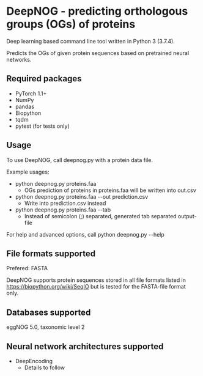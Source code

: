 # DeepNOG - predicting orthologous groups (OGs) of proteins

Deep learning based command line tool written in Python 3 (3.7.4). 

Predicts the OGs of given protein sequences based on pretrained neural
networks.

## Required packages

*  PyTorch 1.1+
*  NumPy
*  pandas
*  Biopython
*  tqdm
*  pytest (for tests only)

## Usage

To use DeepNOG, call deepnog.py with a protein data file. 

Example usages: 

*  python deepnog.py proteins.faa 
    * OGs prediction of proteins in proteins.faa will be written into out.csv
*  python deepnog.py proteins.faa --out prediction.csv
    * Write into prediction.csv instead
*  python deepnog.py proteins.faa --tab
    * Instead of semicolon (;) separated, generated tab separated output-file

For help and advanced options, call python deepnog.py --help

## File formats supported

Prefered: FASTA

DeepNOG supports protein sequences stored in all file formats listed in
https://biopython.org/wiki/SeqIO but is tested for the FASTA-file format
only.

## Databases supported

eggNOG 5.0, taxonomic level 2

## Neural network architectures supported

*  DeepEncoding
    * Details to follow

    